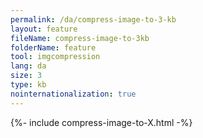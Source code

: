 ```yaml
---
permalink: /da/compress-image-to-3-kb
layout: feature
fileName: compress-image-to-3kb
folderName: feature
tool: imgcompression
lang: da
size: 3
type: kb
nointernationalization: true
---
```

{%- include compress-image-to-X.html -%}
      